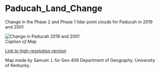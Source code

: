 # Paducah_Land_Change
Change in the Phase 2 and Phase 1 lidar point clouds for Paducah in 2019 and 2001


![Change in Paducah 2019 and 2001](map.jpg)     
*Caption of Map*

[Link to high-resolution version](hi-res.pdf)     

Map made by Samuel. L for Geo 409 Department of Geography. University of Kentucky.